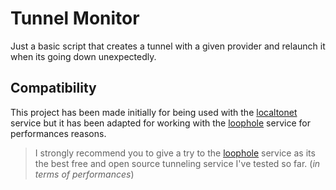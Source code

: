 # Tunnel Monitor

Just a basic script that creates a tunnel with a given provider and relaunch it when its going down unexpectedly.

## Compatibility

This project has been made initially for being used with the [localtonet](https://localtonet.com) service but it has been adapted for working with the [loophole](https://loophole.cloud) service for performances reasons.

> I strongly recommend you to give a try to the [loophole](https://loophole.cloud) service as its the best free and open source tunneling service I've tested so far. (_in terms of performances_)
